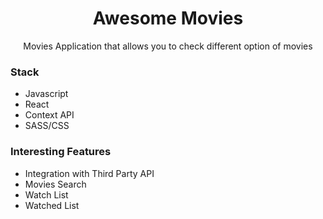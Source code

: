 <p align="center">

  <h1 align="center">Awesome Movies</h1>

  <p align="center">
    Movies Application that allows you to check different option of movies</p>
</p>

<h3>Stack</h2>
<ul>
  <li>Javascript</li>
  <li>React</li>
  <li>Context API</li>
  <li>SASS/CSS</li>
</ul>

<h3>Interesting Features</h3>
<ul>
  <li>Integration with Third Party API</li>
  <li>Movies Search</li>
  <li>Watch List</li>
  <li>Watched List</li>
</ul>
